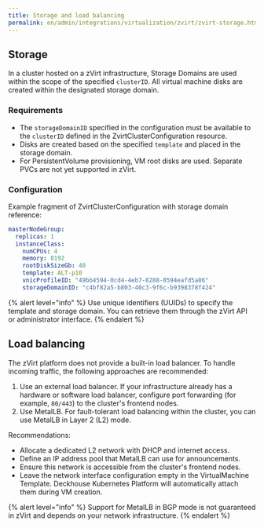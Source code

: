 ```yaml
---
title: Storage and load balancing
permalink: en/admin/integrations/virtualization/zvirt/zvirt-storage.html
---
```


## Storage

In a cluster hosted on a zVirt infrastructure, Storage Domains are used within the scope of the specified `clusterID`.
All virtual machine disks are created within the designated storage domain.

### Requirements

- The `storageDomainID` specified in the configuration must be available to the `clusterID`
  defined in the ZvirtClusterConfiguration resource.
- Disks are created based on the specified `template` and placed in the storage domain.
- For PersistentVolume provisioning, VM root disks are used.
  Separate PVCs are not yet supported in zVirt.

### Configuration

Example fragment of ZvirtClusterConfiguration with storage domain reference:

```yaml
masterNodeGroup:
  replicas: 1
  instanceClass:
    numCPUs: 4
    memory: 8192
    rootDiskSizeGb: 40
    template: ALT-p10
    vnicProfileID: "49bb4594-0cd4-4eb7-8288-8594eafd5a86"
    storageDomainID: "c4bf82a5-b803-40c3-9f6c-b9398378f424"
```

{% alert level="info" %}
Use unique identifiers (UUIDs) to specify the template and storage domain.
You can retrieve them through the zVirt API or administrator interface.
{% endalert %}

## Load balancing

The zVirt platform does not provide a built-in load balancer.
To handle incoming traffic, the following approaches are recommended:

1. Use an external load balancer.
   If your infrastructure already has a hardware or software load balancer,
   configure port forwarding (for example, `80/443`) to the cluster's frontend nodes.
1. Use MetalLB.
   For fault-tolerant load balancing within the cluster, you can use MetalLB in Layer 2 (L2) mode.

Recommendations:

- Allocate a dedicated L2 network with DHCP and internet access.
- Define an IP address pool that MetalLB can use for announcements.
- Ensure this network is accessible from the cluster's frontend nodes.
- Leave the network interface configuration empty in the VirtualMachine Template.
  Deckhouse Kubernetes Platform will automatically attach them during VM creation.

{% alert level="info" %}
Support for MetalLB in BGP mode is not guaranteed in zVirt and depends on your network infrastructure.
{% endalert %}
